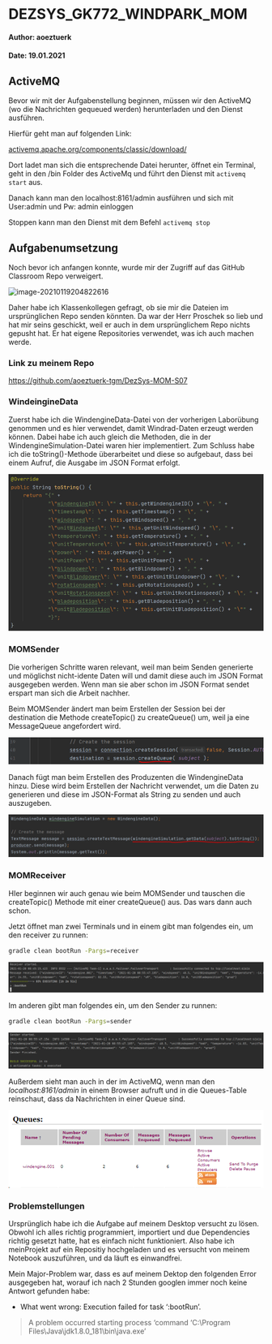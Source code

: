 # DEZSYS_GK772_WINDPARK_MOM

#### Author: aoeztuerk

#### Date: 19.01.2021

## ActiveMQ

Bevor wir mit der Aufgabenstellung beginnen, müssen wir den ActiveMQ (wo die Nachrichten gequeued werden) herunterladen und den Dienst ausführen.

Hierfür geht man auf folgenden Link:

[activemq.apache.org/components/classic/download/](activemq.apache.org/components/classic/download/)

Dort ladet man sich die entsprechende Datei herunter, öffnet ein Terminal, geht in den /bin Folder des ActiveMq und führt den Dienst mit `activemq start` aus. 

Danach kann man den localhost:8161/admin ausführen und sich mit User:admin und Pw: admin einloggen

Stoppen kann man den Dienst mit dem Befehl `activemq stop`

## Aufgabenumsetzung

Noch bevor ich anfangen konnte, wurde mir der Zugriff auf das GitHub Classroom Repo verweigert.

![image-20210119204822616](C:\Users\aoeztuerk\AppData\Roaming\Typora\typora-user-images\image-20210119204822616.png)

Daher habe ich Klassenkollegen gefragt, ob sie mir die Dateien im ursprünglichen Repo senden könnten. Da war der Herr Proschek so lieb und hat mir seins geschickt, weil er auch in dem ursprünglichem Repo nichts gepusht hat. Er hat eigene Repositories verwendet, was ich auch machen werde.

### Link zu meinem Repo

https://github.com/aoeztuerk-tgm/DezSys-MOM-S07

### WindeingineData

Zuerst habe ich die WindengineData-Datei von der vorherigen Laborübung genommen und es hier verwendet, damit Windrad-Daten erzeugt werden können. Dabei habe ich auch gleich die Methoden, die in der WindengineSimulation-Datei waren hier implementiert. Zum Schluss habe ich die toString()-Methode überarbeitet und diese so aufgebaut, dass bei einem Aufruf, die Ausgabe im JSON Format erfolgt.

![toString.png](README.assets/toString.PNG)



### MOMSender

Die vorherigen Schritte waren relevant, weil man beim Senden generierte und möglichst nicht-idente Daten will und damit diese auch im JSON Format ausgegeben werden. Wenn man sie aber schon im JSON Format sendet erspart man sich die Arbeit nachher.

Beim MOMSender ändert man beim Erstellen der Session bei der destination die Methode createTopic() zu createQueue() um, weil ja eine MessageQueue angefordert wird.

![createQueue](README.assets/createQueue.PNG)

Danach fügt man beim Erstellen des Produzenten die WindengineData hinzu. Diese wird beim Erstellen der Nachricht verwendet, um die Daten zu generieren und diese im JSON-Format als String zu senden und auch auszugeben.

![WindengineData](README.assets/WindengineData.PNG)

### MOMReceiver

HIer beginnen wir auch genau wie beim MOMSender und tauschen die createTopic() Methode mit einer createQueue() aus. Das wars dann auch schon.

Jetzt öffnet man zwei Terminals und in einem gibt man folgendes ein, um den receiver zu runnen:

````bash
gradle clean bootRun -Pargs=receiver
````

![receiver](README.assets/receiver.png)

Im anderen gibt man folgendes ein, um den Sender zu runnen:

````bash
gradle clean bootRun -Pargs=sender
````

![sender](README.assets/sender.png)

Außerdem sieht man auch in der im ActiveMQ, wenn man den *localhost:8161/admin* in einem Browser aufruft und in die Queues-Table reinschaut, dass da Nachrichten in einer Queue sind.

![queues](README.assets/queues.png)

### Problemstellungen

Ursprünglich habe ich die Aufgabe auf meinem Desktop versucht zu lösen. Obwohl ich alles richtig programmiert, importiert und due Dependencies richtig gesetzt hatte, hat es einfach nicht funktioniert. Also habe ich meinProjekt auf ein Repositiy hochgeladen und es versucht von meinem Notebook auszuführen, und da läuft es einwandfrei. 

Mein Major-Problem war, dass es auf meinem Dektop den folgenden Error ausgegeben hat, worauf ich nach 2 Stunden googlen immer noch keine Antwort gefunden habe:

- What went wrong:
   Execution failed for task ‘:bootRun’.

> A problem occurred starting process ‘command ‘C:\Program Files\Java\jdk1.8.0_181\bin\java.exe’

